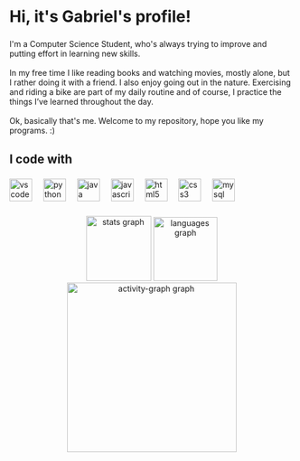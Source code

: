 <h1 align="left">Hi, it's Gabriel's profile!</h1>

###

<p align="left">I'm a Computer Science Student, who's always trying to improve and putting effort in learning new skills.<br><br>In my free time I like reading books and watching movies, mostly alone, but I rather doing it with a friend. I also enjoy going out in the nature. Exercising and riding a bike are part of my daily routine and of course, I practice the things I’ve learned throughout the day.<br><br>Ok, basically that's me. Welcome to my repository, hope you like my programs. :)</p>

###

<h2 align="left">I code with</h2>

###

<div align="left">
  <img src="https://cdn.jsdelivr.net/gh/devicons/devicon/icons/vscode/vscode-original.svg" height="40" alt="vscode logo"  />
  <img width="12" />
  <img src="https://cdn.jsdelivr.net/gh/devicons/devicon/icons/python/python-original.svg" height="40" alt="python logo"  />
  <img width="12" />
  <img src="https://cdn.jsdelivr.net/gh/devicons/devicon/icons/java/java-original.svg" height="40" alt="java logo"  />
  <img width="12" />
  <img src="https://cdn.jsdelivr.net/gh/devicons/devicon/icons/javascript/javascript-original.svg" height="40" alt="javascript logo"  />
  <img width="12" />
  <img src="https://cdn.jsdelivr.net/gh/devicons/devicon/icons/html5/html5-original.svg" height="40" alt="html5 logo"  />
  <img width="12" />
  <img src="https://cdn.jsdelivr.net/gh/devicons/devicon/icons/css3/css3-original.svg" height="40" alt="css3 logo"  />
  <img width="12" />
  <img src="https://cdn.jsdelivr.net/gh/devicons/devicon/icons/mysql/mysql-original.svg" height="40" alt="mysql logo"  />
</div>

###

<div align="center">
  <img src="https://github-readme-stats.vercel.app/api?username=devcallado&hide_title=false&hide_rank=false&show_icons=true&include_all_commits=false&count_private=true&disable_animations=false&theme=github_dark&locale=en&hide_border=true&order=1" height="115" alt="stats graph"  />
  <img src="https://github-readme-stats.vercel.app/api/top-langs?username=devcallado&locale=en&hide_title=false&layout=compact&card_width=320&langs_count=5&theme=github_dark&hide_border=true&order=2" height="113" alt="languages graph"  />
  <img src="https://github-readme-activity-graph.vercel.app/graph?username=devcallado&radius=16&theme=react&area=false&order=5&hide_border=true&hide_title=false&bg_color=%20#cccccc%20" height="300" alt="activity-graph graph"  />
</div>

###
